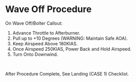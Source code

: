 # Wave Off Procedure

On Wave Off/Bolter Callout:

1. Advance Throttle to Afterburner.
2. Pull up to +10 Degrees (WARNING: Maintain Safe AOA).
3. Keep Airspeed Above 180KIAS.
4. Once Airspeed 250KIAS, Power Back and Hold Airspeed.
5. Turn Onto Downwind.

<br>

After Procedure Complete, See Landing (CASE 1) Checklist.

<br>
